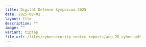 ```yaml
---
title: Digital Defence Symposium 2025
date: 2025-08-01
layout: file
description: ""
image: ""
variant: tiptap
file_url: /files/cybersecurity centre reports/aug_25_cyber.pdf
---
```


